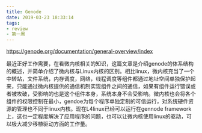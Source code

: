 ```yaml
---
title: Genode
date: 2019-03-23 18:33:14
tags: 
- review
- 第一周
---
```


<https://genode.org/documentation/general-overview/index>

最近正好工作需要，在看微内核相关的知识，这篇文章是介绍genode的体系结构的概述，并简单介绍了微内核与Linux内核的区别。相比linux，微内核充当了一个中转站，文件系统，内存调度，网络，线程调度等组件都通过地址空间单独保护起来，只能通过微内核提供的通信机制实现组件之间的通信，如果有组件运行错误或者被攻破，受影响的也是这个组件本身，系统本身不会受影响。微内核也会将各个组件的权限控制在最小，gendoe为每个程序单独定制的可信运行，对系统硬件资源的管理也不同于linux内核。现在L4linux已经可以运行在gennode framework上，这也一定程度解决了应用程序的问题，也可以让微内核使用linux的驱动，可以极大减少移植驱动方面的工作量。

